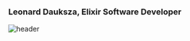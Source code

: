 ### Leonard Dauksza, Elixir Software Developer
![header](https://user-images.githubusercontent.com/843024/209859693-5db85f64-932f-428d-baab-0f2a3897e1c5.png)
